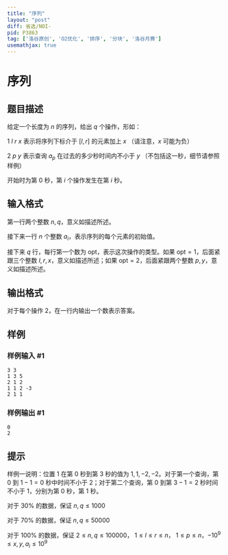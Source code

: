 ```yaml
---
title: "序列"
layout: "post"
diff: 省选/NOI-
pid: P3863
tag: ['洛谷原创', 'O2优化', '排序', '分块', '洛谷月赛']
usemathjax: true
---
```


# 序列
## 题目描述

给定一个长度为 $n$ 的序列，给出 $q$ 个操作，形如：

$1~l~r~x$ 表示将序列下标介于 $[l,r]$ 的元素加上 $x$ （请注意，$x$ 可能为负）

$2~p~y$ 表示查询 $a_p$ 在过去的多少秒时间内不小于 $y$ （不包括这一秒，细节请参照样例）

开始时为第 $0$ 秒，第 $i$ 个操作发生在第 $i$ 秒。

## 输入格式

第一行两个整数 $n,q$，意义如描述所述。

接下来一行 $n$ 个整数 $a_i$，表示序列的每个元素的初始值。

接下来 $q$ 行，每行第一个数为 $\text{opt}$，表示这次操作的类型。如果 $\text{opt} = 1$，后面紧跟三个整数 $l, r, x$，意义如描述所述；如果 $\text{opt} = 2$，后面紧跟两个整数 $p, y$，意义如描述所述。

## 输出格式

对于每个操作 $2$，在一行内输出一个数表示答案。

## 样例

### 样例输入 #1
```
3 3
1 3 5
2 1 2
1 1 2 -3
2 1 1
```
### 样例输出 #1
```
0
2
```
## 提示

样例一说明：位置 $1$ 在第 $0$ 秒到第 $3$ 秒的值为 $1,1,-2,-2$。对于第一个查询，第 $0$ 到 $1-1=0$ 秒中时间不小于 $2$；对于第二个查询，第 $0$ 到第 $3-1=2$ 秒时间不小于 $1$，分别为第 $0$ 秒，第 $1$ 秒。


对于 $30\%$ 的数据，保证 $n,q \leq 1000$

对于 $70\%$ 的数据，保证 $n,q \leq 50000$

对于 $100\%$ 的数据，保证 $2 \leq n,q \leq 100000$， $1 \leq l \leq r \leq n$， $1 \leq p \leq n$，$-10^9 \leq x,y,a_i \leq 10^9$

